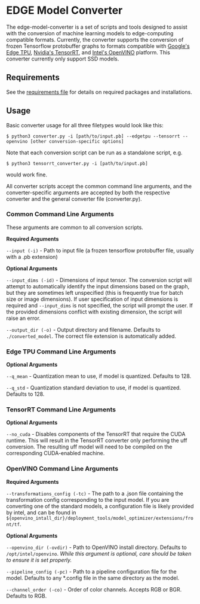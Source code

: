 # EDGE Model Converter

The edge-model-converter is a set of scripts and tools designed to assist with the conversion of machine learning models
to edge-computing compatible formats. Currently, the converter supports the conversion of frozen Tensorflow protobuffer
graphs to formats compatible with [Google's Edge TPU](https://cloud.google.com/edge-tpu), [Nvidia's TensorRT](https://github.com/NVIDIA/TensorRT),
and [Intel's OpenVINO](https://docs.openvinotoolkit.org/) platform. This converter currently only support SSD models.

## Requirements

See the [requirements file](REQUIREMENTS.md) for details on required packages and installations.

## Usage

Basic converter usage for all three filetypes would look like this:

```
$ python3 converter.py -i [path/to/input.pb] --edgetpu --tensorrt --openvino [other conversion-specific options]
```

Note that each conversion script can be run as a standalone script, e.g.
```
$ python3 tensorrt_converter.py -i [path/to/input.pb]
```
would work fine. 

All converter scripts accept the common command line arguments, and the converter-specific arguments are accepted by 
both the respective converter and the general converter file (converter.py).

### Common Command Line Arguments

These arguments are common to all conversion scripts. 

**Required Arguments**

`--input (-i)` - Path to input file (a frozen tensorflow protobuffer file, usually with a .pb extension)

**Optional Arguments**

`--input_dims (-id)` - Dimensions of input tensor. The conversion script will attempt to automatically identify the
input dimensions based on the graph, but they are sometimes left unspecified (this is frequently true for batch size or
image dimensions). If user specification of input dimensions is required and `--input_dims` is not specified, the script
will prompt the user. If the provided dimensions conflict with existing dimension, the script will raise an error.

`--output_dir (-o)` - Output directory and filename. Defaults to `./converted_model`. The correct file extension is
automatically added. 

### Edge TPU Command Line Arguments

**Optional Arguments**

`--q_mean` - Quantization mean to use, if model is quantized. Defaults to 128.

`--q_std` - Quantization standard deviation to use, if model is quantized. Defaults to 128.

### TensorRT Command Line Arguments

**Optional Arguments**

`--no_cuda` - Disables components of the TensorRT that require the CUDA runtime. This will result in the TensorRT
converter only performing the uff conversion. The resulting uff model will need to be compiled on the corresponding
CUDA-enabled machine. 

### OpenVINO Command Line Arguments

**Required Arguments**

`--transformations_config (-tc)` - The path to a .json file containing the transformation config corresponding to the
input model. If you are converting one of the standard models, a configuration file is likely provided by intel, and can
be found in `${openvino_intall_dir}/deployment_tools/model_optimizer/extensions/front/tf`.

**Optional Arguments**

`--openvino_dir (-ovdir)` - Path to OpenVINO install directory. Defaults to `/opt/intel/openvino`. _While this argument is
optional, care should be taken to ensure it is set properly._

`--pipeline_config (-pc)` - Path to a pipeline configuration file for the model. Defaults to any *.config file in the
same directory as the model. 

`--channel_order (-co)` - Order of color channels. Accepts RGB or BGR. Defaults to RGB. 
